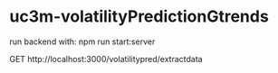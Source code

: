 # uc3m-volatilityPredictionGtrends

run backend with: npm run start:server

GET http://localhost:3000/volatilitypred/extractdata
